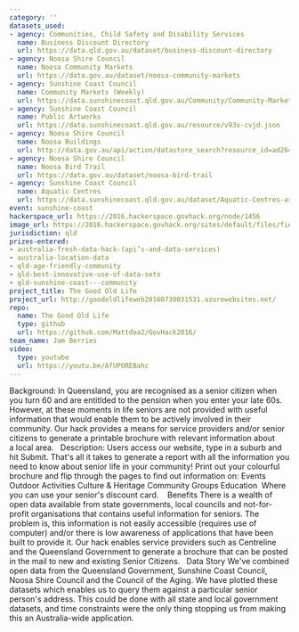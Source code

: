 ```yaml
---
category: ''
datasets_used:
- agency: Communities, Child Safety and Disability Services
  name: Business Discount Directory
  url: https://data.qld.gov.au/dataset/business-discount-directory
- agency: Noosa Shire Council
  name: Noosa Community Markets
  url: https://data.gov.au/dataset/noosa-community-markets
- agency: Sunshine Coast Council
  name: Community Markets (Weekly)
  url: https://data.sunshinecoast.qld.gov.au/Community/Community-Markets-Weekly-/7bmi-dvcq
- agency: Sunshine Coast Council
  name: Public Artworks
  url: https://data.sunshinecoast.qld.gov.au/resource/v93v-cvjd.json
- agency: Noosa Shire Council
  name: Noosa Buildings
  url: http://data.gov.au/api/action/datastore_search?resource_id=ad264e72-c0bc-42e5-9122-ef709f646b8f
- agency: Noosa Shire Council
  name: Noosa Bird Trail
  url: https://data.gov.au/dataset/noosa-bird-trail
- agency: Sunshine Coast Council
  name: Aquatic Centres
  url: https://data.sunshinecoast.qld.gov.au/dataset/Aquatic-Centres-arcgis_rest_services_Society_Socie/23vb-3ngq
event: sunshine-coast
hackerspace_url: https://2016.hackerspace.govhack.org/node/1456
image_url: https://2016.hackerspace.govhack.org/sites/default/files/field/image/TGOL_logo_JB.png
jurisdiction: qld
prizes-entered:
- australia-fresh-data-hack-(api’s-and-data-services)
- australia-location-data
- qld-age-friendly-community
- qld-best-innovative-use-of-data-sets
- qld-sunshine-coast---community
project_title: The Good Old Life
project_url: http://goodoldlifeweb20160730031531.azurewebsites.net/
repo:
  name: The Good Old Life
  type: github
  url: https://github.com/Mattdoa2/GovHack2016/
team_name: Jam Berries
video:
  type: youtube
  url: https://youtu.be/AfUPOREBahc
---
```


Background:
In Queensland, you are recognised as a senior citizen when you turn 60 and are entitlded to the pension when you enter your late 60s. However, at these moments in life seniors are not provided with useful information that would enable them to be actively involved in their community. Our hack provides a means for service providers and/or senior citizens to generate a printable brochure with relevant information about a local area.
 
Description:
Users access our website, type in a suburb and hit Submit. That's all it takes to generate a report with all the information you need to know about senior life in your community! Print out your colourful brochure and flip through the pages to find out information on:
Events
Outdoor Activities
Culture & Heritage
Community Groups
Education 
Where you can use your senior's discount card. 
 
Benefits
There is a wealth of open data available from state governments, local councils and not-for-profit organisations that contains useful information for seniors. The problem is, this information is not easily accessible (requires use of computer) and/or there is low awareness of applications that have been built to provide it. Our hack enables service providers such as Centreline and the Queensland Government to generate a brochure that can be posted in the mail to new and existing Senior Citizens.
 
Data Story
We've combined open data from the Queensland Government, Sunshine Coast Council, Noosa Shire Council and the Council of the Aging. We have plotted these datasets which enables us to query them against a particular senior person's address. This could be done with all state and local government datasets, and time constraints were the only thing stopping us from making this an Australia-wide application.